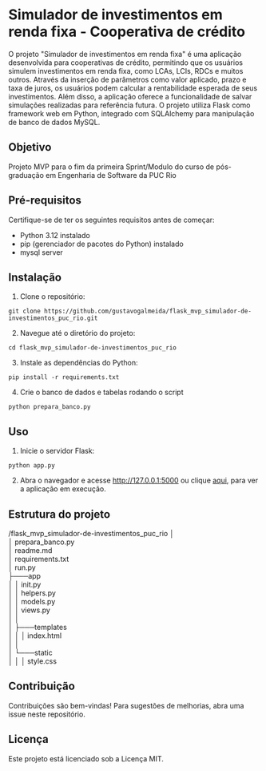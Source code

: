 # Simulador de investimentos em renda fixa - Cooperativa de crédito

O projeto "Simulador de investimentos em renda fixa" é uma aplicação desenvolvida para cooperativas de crédito, permitindo que os usuários simulem investimentos em renda fixa, como LCAs, LCIs, RDCs e muitos outros. Através da inserção de parâmetros como valor aplicado, prazo e taxa de juros, os usuários podem calcular a rentabilidade esperada de seus investimentos. Além disso, a aplicação oferece a funcionalidade de salvar simulações realizadas para referência futura. O projeto utiliza Flask como framework web em Python, integrado com SQLAlchemy para manipulação de banco de dados MySQL.

## Objetivo
Projeto MVP para o fim da primeira Sprint/Modulo do curso de pós-graduação em Engenharia de Software da PUC Rio

## Pré-requisitos

Certifique-se de ter os seguintes requisitos antes de começar:

- Python 3.12 instalado
- pip (gerenciador de pacotes do Python) instalado
- mysql server

## Instalação

1. Clone o repositório:

```
git clone https://github.com/gustavogalmeida/flask_mvp_simulador-de-investimentos_puc_rio.git
```

2. Navegue até o diretório do projeto:
```
cd flask_mvp_simulador-de-investimentos_puc_rio
```
3. Instale as dependências do Python:
```
pip install -r requirements.txt
```
4. Crie o banco de dados e tabelas rodando o script
```
python prepara_banco.py
```
## Uso

1. Inicie o servidor Flask:
```
python app.py
```
2. Abra o navegador e acesse http://127.0.0.1:5000 ou clique [aqui](http://127.0.0.1:5000), para ver a aplicação em execução.

## Estrutura do projeto

/flask_mvp_simulador-de-investimentos_puc_rio
│  
│   prepara_banco.py  
│   readme.md  
│   requirements.txt  
│   run.py  
├───app  
│   │   init.py  
│   │   helpers.py  
│   │   models.py  
│   │   views.py  
│   │  
│   ├───templates  
│   │   │   index.html  
│   │  
│   └───static  
│   │   │   style.css  

## Contribuição
Contribuições são bem-vindas! Para sugestões de melhorias, abra uma issue neste repositório.

## Licença
Este projeto está licenciado sob a Licença MIT.